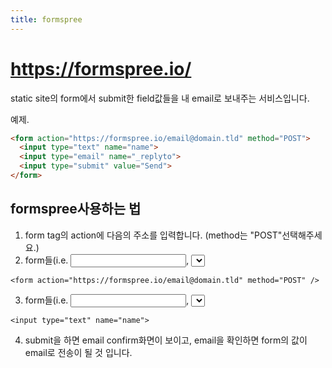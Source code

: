 ```yaml
---
title: formspree
---
```


# https://formspree.io/
static site의 form에서 submit한 field값들을 내 email로 보내주는 서비스입니다.

예제.
```html
<form action="https://formspree.io/email@domain.tld" method="POST">
  <input type="text" name="name">
  <input type="email" name="_replyto">
  <input type="submit" value="Send">
</form>
```

## formspree사용하는 법
1. form tag의 action에 다음의 주소를 입력합니다. (method는 "POST"선택해주세요.)
2. form들(i.e. <input>, <select>, <textare>)에 name attribut를 추가합니다.

```
<form action="https://formspree.io/email@domain.tld" method="POST" />
```

3. form들(i.e. <input>, <select>, <textare>)에 name attribut를 추가합니다.

```
<input type="text" name="name">
```

4. submit을 하면 email confirm화면이 보이고, email을 확인하면 form의 값이 email로 전송이 될 것 입니다.
